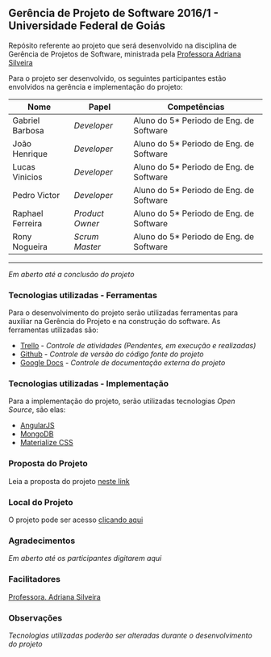 ## Gerência de Projeto de Software 2016/1 - Universidade Federal de Goiás ##

Repósito referente ao projeto que será desenvolvido na disciplina de Gerência de Projetos de Software, ministrada pela [Professora Adriana Silveira](mailto:adriana@estrategia.eti.br)

Para o projeto ser desenvolvido, os seguintes participantes estão envolvidos na gerência e implementação do projeto:

Nome             |            Papel           |  Competências
-----------------------------|----------------------------|---------
Gabriel Barbosa   | _Developer_     |  Aluno do 5* Periodo de Eng. de Software
João Henrique  | _Developer_    | Aluno do 5* Periodo de Eng. de Software
Lucas Vinicios   | _Developer_          | Aluno do 5* Periodo de Eng. de Software
Pedro Victor     | _Developer_  | Aluno do 5* Periodo de Eng. de Software
Raphael Ferreira          | _Product Owner_   | Aluno do 5* Periodo de Eng. de Software
Rony Nogueira    | _Scrum Master_ | Aluno do 5* Periodo de Eng. de Software
---------
_Em aberto até a conclusão do projeto_

### Tecnologias utilizadas - Ferramentas

Para o desenvolvimento do projeto serão utilizadas ferramentas para auxiliar na Gerência do Projeto e na construção do software. As ferramentas utilizadas são:

- [Trello](https://trello.com) - _Controle de atividades (Pendentes, em execução e realizadas)_ 
- [Github](https://github.com) - _Controle de versão do código fonte do projeto_
- [Google Docs](https://docs.google.com/) - _Controle de documentação  externa do projeto_


### Tecnologias utilizadas - Implementação

Para a implementação do projeto, serão utilizadas tecnologias _Open Source_, são elas:

- [AngularJS](https://angularjs.org/)
- [MongoDB](https://www.mongodb.org/)
- [Materialize CSS](http://materializecss.com/)

### Proposta do Projeto

Leia a proposta do projeto [neste link](https://github.com/gabrielbo1/ygg/blob/master/Documentos/Proposta%20YGG.md)

### Local do Projeto
O projeto pode ser acesso [clicando aqui](http://ygg.pe.hu/ 'Acessar Site')

### Agradecimentos

_Em aberto até os participantes digitarem aqui_

### Facilitadores

[Professora. Adriana Silveira](mailto:adriana@estrategia.eti.br)


### Observações

_Tecnologias utilizadas poderão ser alteradas durante o desenvolvimento do projeto_
